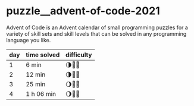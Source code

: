 # puzzle__advent-of-code-2021
Advent of Code is an Advent calendar of small programming puzzles for a variety of skill sets and skill levels that can be solved in any programming language you like.


| day | time solved | difficulty |
| --- | ----------- | ---------- |
| 1   | 6 min       | 🌗🌚🌚        |
| 2   | 12 min      | 🌗🌚🌚        |
| 3   | 25 min      | 🌖🌚🌚        |
| 4   | 1 h 06 min  | 🌖🌚🌚        |